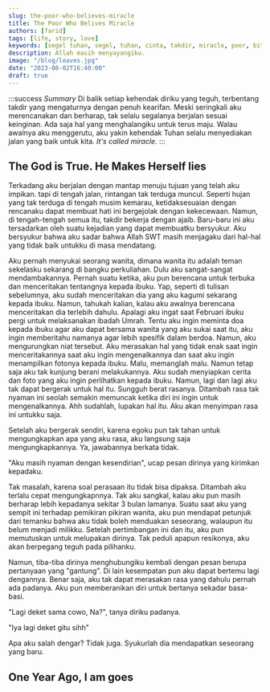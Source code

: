 ```yaml
---
slug: the-poor-who-believes-miracle
title: The Poor Who Belives Miracle
authors: [farid]
tags: [life, story, love]
keywords: [segel tuhan, segel, tuhan, cinta, takdir, miracle, poor, bithubby]
description: Allah masih menyayangiku.
image: "/blog/leaves.jpg"
date: "2023-08-02T16:40:00"
draft: true
---
```


:::success _Summary_
Di balik setiap kehendak diriku yang teguh, terbentang takdir yang mengaturnya dengan penuh kearifan. Meski seringkali aku merencanakan dan berharap, tak selalu segalanya berjalan sesuai keinginan. Ada saja hal yang menghalangiku untuk terus maju. Walau awalnya aku menggerutu, aku yakin kehendak Tuhan selalu menyediakan jalan yang baik untuk kita. _It's called miracle_.
:::

<!-- truncate -->

## The God is True. He Makes Herself lies

Terkadang aku berjalan dengan mantap menuju tujuan yang telah aku impikan. tapi di tengah jalan, rintangan tak terduga muncul. Seperti hujan yang tak terduga di tengah musim kemarau, ketidaksesuaian dengan rencanaku dapat membuat hati ini bergejolak dengan kekecewaan. Namun, di tengah-tengah semua itu, takdir bekerja dengan ajaib. Baru-baru ini aku tersadarkan oleh suatu kejadian yang dapat membuatku bersyukur. Aku bersyukur bahwa aku sadar bahwa Allah SWT masih menjagaku dari hal-hal yang tidak baik untukku di masa mendatang.

Aku pernah menyukai seorang wanita, dimana wanita itu adalah teman sekelasku sekarang di bangku perkuliahan. Dulu aku sangat-sangat mendambakannya. Pernah suatu ketika, aku pun berencana untuk terbuka dan menceritakan tentangnya kepada ibuku. Yap, seperti di tulisan sebelumnya, aku sudah menceritakan dia yang aku kagumi sekarang kepada ibuku. Namun, tahukah kalian, kalau aku awalnya berencana menceritakan dia terlebih dahulu. Apalagi aku ingat saat Februari ibuku pergi untuk melaksanakan ibadah Umrah. Tentu aku ingin meminta doa kepada ibuku agar aku dapat bersama wanita yang aku sukai saat itu, aku ingin memberitahu namanya agar lebih spesifik dalam berdoa. Namun, aku mengurungkan niat tersebut. Aku merasakan hal yang tidak enak saat ingin menceritakannya saat aku ingin mengenalkannya dan saat aku ingin menampilkan fotonya kepada ibuku. Malu, memanglah malu. Namun tetap saja aku tak kunjung berani melakukannya. Aku sudah menyiapkan cerita dan foto yang aku ingin perlihatkan kepada ibuku. Namun, lagi dan lagi aku tak dapat bergerak untuk hal itu. Sungguh berat rasanya. Ditambah rasa tak nyaman ini seolah semakin memuncak ketika diri ini ingin untuk mengenalkannya. Ahh sudahlah, lupakan hal itu. Aku akan menyimpan rasa ini untukku saja.

Setelah aku bergerak sendiri, karena egoku pun tak tahan untuk mengungkapkan apa yang aku rasa, aku langsung saja mengungkapkannya. Ya, jawabannya berkata tidak.

"Aku masih nyaman dengan kesendirian", ucap pesan dirinya yang kirimkan kepadaku.

Tak masalah, karena soal perasaan itu tidak bisa dipaksa. Ditambah aku terlalu cepat mengungkapnnya. Tak aku sangkal, kalau aku pun masih berharap lebih kepadanya sekitar 3 bulan lamanya. Suatu saat aku yang sempit ini terhadap pemikiran pikiran wanita, aku pun mendapat petunjuk dari temanku bahwa aku tidak boleh menduakan seseorang, walaupun itu belum menjadi milikku. Setelah pertimbangan ini dan itu, aku pun memutuskan untuk melupakan dirinya. Tak peduli apapun resikonya, aku akan berpegang teguh pada pilihanku.

Namun, tiba-tiba dirinya menghubungiku kembali dengan pesan berupa pertanyaan yang "gantung". Di lain kesempatan pun aku dapat bertemu lagi dengannya. Benar saja, aku tak dapat merasakan rasa yang dahulu pernah ada padanya. Aku pun memberanikan diri untuk bertanya sekadar basa-basi.

"Lagi deket sama cowo, Na?", tanya diriku padanya.

"Iya lagi deket gitu sihh"

Apa aku salah dengar? Tidak juga. Syukurlah dia mendapatkan seseorang yang baru.

## One Year Ago, I am goes
